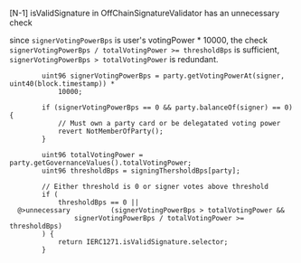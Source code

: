 [N-1] isValidSignature in OffChainSignatureValidator has an unnecessary check

since `signerVotingPowerBps` is user's votingPower * 10000, the check 
`signerVotingPowerBps / totalVotingPower >= thresholdBps` is sufficient, 
`signerVotingPowerBps > totalVotingPower` is redundant.


```solidity
        uint96 signerVotingPowerBps = party.getVotingPowerAt(signer, uint40(block.timestamp)) *
            10000;

        if (signerVotingPowerBps == 0 && party.balanceOf(signer) == 0) {
            // Must own a party card or be delegatated voting power
            revert NotMemberOfParty();
        }

        uint96 totalVotingPower = party.getGovernanceValues().totalVotingPower;
        uint96 thresholdBps = signingThersholdBps[party];

        // Either threshold is 0 or signer votes above threshold
        if (
            thresholdBps == 0 ||
  @>unnecessary          (signerVotingPowerBps > totalVotingPower &&
                signerVotingPowerBps / totalVotingPower >= thresholdBps)
        ) {
            return IERC1271.isValidSignature.selector;
        }
```